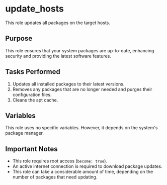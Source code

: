 # update_hosts

This role updates all packages on the target hosts.

## Purpose

This role ensures that your system packages are up-to-date, enhancing security and providing the latest software features.

## Tasks Performed

1. Updates all installed packages to their latest versions.
2. Removes any packages that are no longer needed and purges their configuration files.
3. Cleans the apt cache.

## Variables
This role uses no specific variables. However, it depends on the system's package manager.

## Important Notes

* This role requires root access (`become: true`).
* An active internet connection is required to download package updates.
* This role can take a considerable amount of time, depending on the number of packages that need updating.
